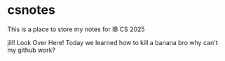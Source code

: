 # csnotes
This is a place to store my notes for IB CS 2025

jill!  Look Over Here!
Today we learned how to kill a banana
bro why can't my github work?